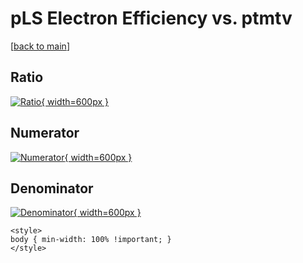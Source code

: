 # pLS Electron Efficiency vs. ptmtv

[[back to main](./)]



## Ratio

[![Ratio](../mtv/var/pLS_11_eff_ptmtv.png){ width=600px }](../mtv/var/pLS_11_eff_ptmtv.pdf)

## Numerator

[![Numerator](../mtv/num/pLS_11_eff_ptmtv_num0.png){ width=600px }](../mtv/num/pLS_11_eff_ptmtv_num0.pdf)

## Denominator

[![Denominator](../mtv/den/pLS_11_eff_ptmtv_den.png){ width=600px }](../mtv/den/pLS_11_eff_ptmtv_den.pdf)


``` {=html}
<style>
body { min-width: 100% !important; }
</style>
```
